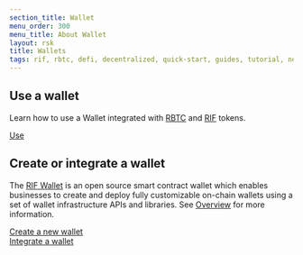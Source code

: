 ```yaml
---
section_title: Wallet
menu_order: 300
menu_title: About Wallet
layout: rsk
title: Wallets
tags: rif, rbtc, defi, decentralized, quick-start, guides, tutorial, networks, dapps, tools, rsk, ethereum, smart-contracts, install, get-started, how-to, mainnet, testnet, contracts, wallets, web3, crypto
---
```


## Use a wallet

Learn how to use a Wallet integrated with [RBTC](/rsk/rbtc/) and [RIF](/rif/token) tokens.

<a href="/develop/wallet/use" class="green-button">Use</a>

## Create or integrate a wallet

The [RIF Wallet](https://rif.technology/rif-wallet/) is an open source smart contract wallet which enables businesses to create and deploy fully customizable on-chain wallets using a set of wallet infrastructure APIs and libraries. See [Overview](../../rif/wallet/overview/) for more information.

<a href="/develop/wallet/rif-wallet/" class="green-button">Create a new wallet</a>
<br>
<a href="/develop/wallet/" class="green-button">Integrate a wallet</a>